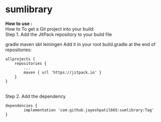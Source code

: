 # sumlibrary

<B>How to use :</B>
<br>
How to
To get a Git project into your build:
<br>
Step 1. Add the JitPack repository to your build file

gradle
maven
sbt
leiningen
Add it in your root build.gradle at the end of repositories:

	allprojects {
		repositories {
			...
			maven { url 'https://jitpack.io' }
		}
	}
  <br>
Step 2. Add the dependency

	dependencies {
	        implementation 'com.github.jayeshpatil665:sumlibrary:Tag'
	}
